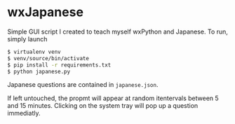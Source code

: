 # wxJapanese

Simple GUI script I created to teach myself wxPython and Japanese.
To run, simply launch

```bash
$ virtualenv venv
$ venv/source/bin/activate
$ pip install -r requirements.txt
$ python japanese.py
```

Japanese questions are contained in `japanese.json`.

If left untouched, the propmt will appear at random itentervals between 5 and 15 minutes. Clicking on the system tray will pop up a question immediatly.